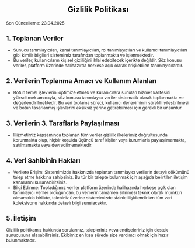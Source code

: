 <h2 align="center"> Gizlilik Politikası </h2>
<sub>Son Güncelleme: 23.04.2025

## 1. Toplanan Veriler
- Sunucu tanımlayıcıları, kanal tanımlayıcıları, rol tanımlayıcıları ve kullanıcı tanımlayıcıları gibi kimlik bilgileri sistemimiz tarafından toplanmakta ve işlenmektedir.
- Bu veriler, kullanıcıların kişisel gizliliğini ihlal edebilecek içerikte değildir. Söz konusu veriler, platform üzerinde halihazırda herkese açık olarak erişilebilen tanımlayıcılardır.

## 2. Verilerin Toplanma Amacı ve Kullanım Alanları
- Botun temel işlevlerini optimize etmek ve kullanıcılara sunulan hizmet kalitesini yükseltmek amacıyla, söz konusu tanımlayıcı veriler sistematik olarak toplanmakta ve değerlendirilmektedir. Bu veri toplama süreci, kullanıcı deneyiminin sürekli iyileştirilmesi ve botun tasarlanmış işlevlerini eksiksiz yerine getirebilmesi için gerekli bir unsurdur.

## 3. Verilerin 3. Taraflarla Paylaşılması
- Hizmetimiz kapsamında toplanan tüm veriler gizlilik ilkelerimiz doğrultusunda korunmakta olup, hiçbir koşulda üçüncü taraf kişiler veya kurumlarla paylaşılmamakta, satılmamakta veya devredilmemektedir.

## 4. Veri Sahibinin Hakları
- Verilere Erişim: Sistemimizde hakkınızda toplanan tanımlayıcı verilerin detaylı dökümünü talep etme hakkına sahipsiniz. Bu tür bir talepte bulunmak için aşağıda belirtilen iletişim kanallarını kullanabilirsiniz.
- Bilgi Edinme: Topladığımız veriler platform üzerinde halihazırda herkese açık olan tanımlayıcı veriler olduğundan, bu verilerin tamamen silinmesi teknik olarak mümkün olmamakla birlikte, talebiniz üzerine sistemimizde sizinle ilişkilendirilen tüm veri koleksiyonu hakkında detaylı bilgi sunulacaktır.

## 5. İletişim
Gizlilik politikamız hakkında sorularınız, talepleriniz veya endişeleriniz için destek sunucusuna ulaşabilirsiniz. Ekibimiz en kısa sürede size yardımcı olmak için hazır bulunmaktadır.
